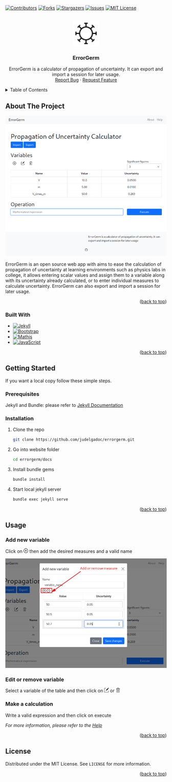 
<!-- Improved compatibility of back to top link: See: https://github.com/othneildrew/Best-README-Template/pull/73 -->
<a name="readme-top"></a>
<!--
*** Thanks for checking out the Best-README-Template. If you have a suggestion
*** that would make this better, please fork the repo and create a pull request
*** or simply open an issue with the tag "enhancement".
*** Don't forget to give the project a star!
*** Thanks again! Now go create something AMAZING! :D
-->



<!-- PROJECT SHIELDS -->
<!--
*** I'm using markdown "reference style" links for readability.
*** Reference links are enclosed in brackets [ ] instead of parentheses ( ).
*** See the bottom of this document for the declaration of the reference variables
*** for contributors-url, forks-url, etc. This is an optional, concise syntax you may use.
*** https://www.markdownguide.org/basic-syntax/#reference-style-links
-->
[![Contributors][contributors-shield]][contributors-url]
[![Forks][forks-shield]][forks-url]
[![Stargazers][stars-shield]][stars-url]
[![Issues][issues-shield]][issues-url]
[![MIT License][license-shield]][license-url]



<!-- PROJECT LOGO -->
<br />
<div align="center">
  <a href="https://github.com/judelgadoc/errorgerm">
    <img src="https://raw.githubusercontent.com/judelgadoc/errorgerm/main/docs/favicon.svg" alt="Logo" width="80" height="80">
  </a>

<h3 align="center">ErrorGerm</h3>

  <p align="center">
  
ErrorGerm is a calculator of propagation of uncertainty. It can export and import a session for later usage.
    <br />
    <a href="https://github.com/judelgadoc/errorgerm/issues">Report Bug</a>
    ·
    <a href="https://github.com/judelgadoc/errorgerm/issues">Request Feature</a>
  </p>
</div>



<!-- TABLE OF CONTENTS -->
<details>
  <summary>Table of Contents</summary>
  <ol>
    <li>
      <a href="#about-the-project">About The Project</a>
      <ul>
        <li><a href="#built-with">Built With</a></li>
      </ul>
    </li>
    <li>
      <a href="#getting-started">Getting Started</a>
      <ul>
        <li><a href="#prerequisites">Prerequisites</a></li>
        <li><a href="#installation">Installation</a></li>
      </ul>
    </li>
    <li><a href="#usage">Usage</a></li>
    <li><a href="#license">License</a></li>
  </ol>
</details>



<!-- ABOUT THE PROJECT -->
## About The Project

[![Product Name Screen Shot][product-screenshot]](https://judelgadoc.github.io/errorgerm)

ErrorGerm is an open source web app with aims to ease the calculation of propagation of uncertainty at learning environments such as physics labs in college, it allows entering scalar values and assign them to a variable along with its uncertainty already calculated, or to enter individual measures to calculate uncertainty. ErrorGerm can also export and import a session for later usage.

<p align="right">(<a href="#readme-top">back to top</a>)</p>



### Built With

* [![Jekyll][Jekyll]][Jekyll-url]
* [![Bootstrap][Bootstrap]][Bootstrap-url]
* [![Mathjs][Mathjs]][Mathjs-url]
* [![JavaScript][JavaScript]][JavaScript-url]


<p align="right">(<a href="#readme-top">back to top</a>)</p>



<!-- GETTING STARTED -->
## Getting Started

If you want a local copy follow these simple steps.

### Prerequisites

Jekyll and Bundle: please refer to [Jekyll Documentation](https://jekyllrb.com/docs/installation/)

### Installation

1. Clone the repo
   ```sh
   git clone https://github.com/judelgadoc/errorgerm.git
   ```
2. Go into website folder
   ```sh
   cd errorgerm/docs
   ```  
2. Install bundle gems
   ```sh
   bundle install
   ```
3. Start local jekyll server
   ```sh
   bundle exec jekyll serve
   ```

<p align="right">(<a href="#readme-top">back to top</a>)</p>



<!-- USAGE EXAMPLES -->
## Usage

### Add new variable
<p> Click on <img src="https://raw.githubusercontent.com/judelgadoc/errorgerm/main/docs/assets/images/add.svg" alt="add symbol" width="14" height="14"> then add the desired measures and a valid name
</p> 

![Add variable][add-variable-screenshot]

### Edit or remove variable

<p> Select a variable of the table and then click on <img src="https://raw.githubusercontent.com/judelgadoc/errorgerm/main/docs/assets/images/edit.svg" alt="edit symbol" width="14" height="14"> or  <img src="https://raw.githubusercontent.com/judelgadoc/errorgerm/main/docs/assets/images/delete.svg" alt="delete symbol" width="14" height="14">
</p> 

### Make a calculation
Write a valid expression and then click on execute


_For more information, please refer to the [Help](https://judelgadoc.github.io/errorgerm/help)_

<p align="right">(<a href="#readme-top">back to top</a>)</p>


<!-- LICENSE -->
## License

Distributed under the MIT License. See `LICENSE` for more information.

<p align="right">(<a href="#readme-top">back to top</a>)</p>




<!-- MARKDOWN LINKS & IMAGES -->
<!-- https://www.markdownguide.org/basic-syntax/#reference-style-links -->
[contributors-shield]: https://img.shields.io/github/contributors/judelgadoc/errorgerm.svg?style=for-the-badge
[contributors-url]: https://github.com/judelgadoc/errorgerm/graphs/contributors
[forks-shield]: https://img.shields.io/github/forks/judelgadoc/errorgerm.svg?style=for-the-badge
[forks-url]: https://github.com/judelgadoc/errorgerm/network/members
[stars-shield]: https://img.shields.io/github/stars/judelgadoc/errorgerm.svg?style=for-the-badge
[stars-url]: https://github.com/judelgadoc/errorgerm/stargazers
[issues-shield]: https://img.shields.io/github/issues/judelgadoc/errorgerm.svg?style=for-the-badge
[issues-url]: https://github.com/judelgadoc/errorgerm/issues
[license-shield]: https://img.shields.io/github/license/judelgadoc/errorgerm.svg?style=for-the-badge
[license-url]: https://github.com/judelgadoc/errorgerm/blob/master/LICENSE
[product-screenshot]: images/index-screenshot.png
[add-variable-screenshot]: images/add-variable-screenshot.png
[Jekyll]: https://img.shields.io/badge/jekyll-2B2B2B?style=for-the-badge&logo=jekyll&logoColor=wihte
[Jekyll-url]: https://jekyllrb.com/
[Mathjs]: https://img.shields.io/badge/mathjs-DD0031?style=for-the-badge&logo=mathdotjs&logoColor=white
[Mathjs-url]: https://mathjs.org/
[JavaScript]: https://img.shields.io/badge/JavaScript-000000?style=for-the-badge&logo=JavaScript&logoColor=F7DF1E
[JavaScript-url]: https://www.javascript.com/
[Bootstrap]: https://img.shields.io/badge/Bootstrap-563D7C?style=for-the-badge&logo=bootstrap&logoColor=white
[Bootstrap-url]: https://getbootstrap.com
